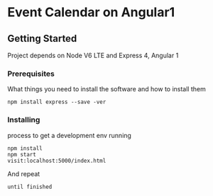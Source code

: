 # Event Calendar on Angular1


## Getting Started

Project depends on Node V6 LTE and Express 4, Angular 1 

### Prerequisites

What things you need to install the software and how to install them

```
npm install express --save -ver
```

### Installing

process to get a development env running


```
npm install 
npm start
visit:localhost:5000/index.html
```

And repeat

```
until finished
```
